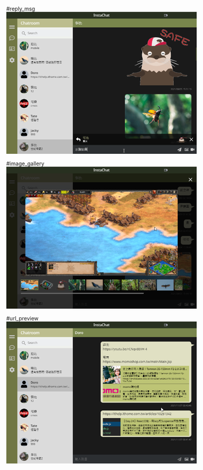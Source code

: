 #reply_msg
![image](https://github.com/knighttkey/react-instachat-firebase/blob/ab8b1a0576b651cad48163d460372ce22b175879/reply_msg.png)

#image_gallery
![image](https://github.com/knighttkey/react-instachat-firebase/blob/ab8b1a0576b651cad48163d460372ce22b175879/image_gallery.png)

#url_preview
![image](https://github.com/knighttkey/react-instachat-firebase/blob/ab8b1a0576b651cad48163d460372ce22b175879/url_preview.png)

